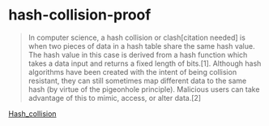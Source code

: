 # hash-collision-proof

> In computer science, a hash collision or clash[citation needed] is when two pieces of data in a hash table share the same hash value. The hash value in this case is derived from a hash function which takes a data input and returns a fixed length of bits.[1]. Although hash algorithms have been created with the intent of being collision resistant, they can still sometimes map different data to the same hash (by virtue of the pigeonhole principle). Malicious users can take advantage of this to mimic, access, or alter data.[2]

[Hash_collision](https://en.wikipedia.org/wiki/Hash_collision)
